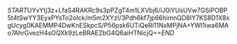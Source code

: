 $START$UYvYtj3z+LfaS4RAKRc9s3pPZgT4m1LXVbj6/iJ0iYUsUVw7GSiPOBP5t4tSwYY3EyxPYsTo2oIck/m5m2XYzI/3Pdh6kf7jp66himnQD8lY7KS8D1X8xgUcyg0KAEMMP4DwKnESkpcS/P56psk6UTiQeRi11NxMPjNA+YWI1iwa6MAo7AhrGvezH4sOQXk9zLeBRAEZbG4Q6aiHTNicjQ==$END$